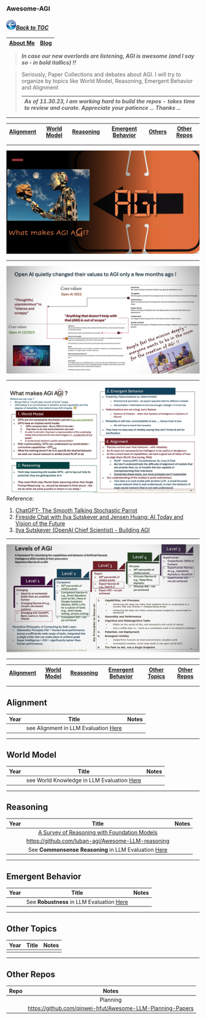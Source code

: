 ### Awesome-AGI
#### _[<img src="images/back_button_2.png" width="25" height="25">Back to TOC](https://github.com/xsankar/Awesome-Awesome-LLM)_
| [About Me](https://ksankar.medium.com/about-me-the-pitter-patter-of-small-feats-de22f4c36ea6) | [Blog](https://ksankar.medium.com) |
| :- | :- |
> ***In case our new overlords are listening, AGI is awesome (and I say so - in bold itallics) !!***

> Seriously, Paper Collections and debates about AGI. I will try to organize by topics like World Model, Reasoning, Emergent Behavior and Alignment
>
> |***As of 11.30.23, I am working hard to build the repos - takes time to review and curate. Appreciate your patience ... Thanks ...***|
> | :- |
> 
***
| [Alignment](#alignment) | [World Model](#world-model) | [Reasoning](#reasoning) | [Emergent Behavior](#emergent-behavior) | [Others](#others) | [Other Repos](#other-repos) |
| :-: | :-: | :-: | :-: |:-: |:-: |
***
![OpenAI](./images/AGI_01x.png)
***
![OpenAI](./images/AGI_04a.jpeg)
***
![AGI](./images/LLMSec_P66.jpeg)
Reference:
1. [ChatGPT- The Smooth Talking Stochastic Parrot](https://ksankar.medium.com/chatgpt-the-smooth-talking-stochastic-parrot-d655e6c0aae7)
2. [Fireside Chat with Ilya Sutskever and Jensen Huang: AI Today and Vision of the Future](https://www.youtube.com/watch?v=-yquJiNKlAE)
3. [Ilya Sutskever (OpenAI Chief Scientist) - Building AGI](https://www.youtube.com/watch?v=Yf1o0TQzry8)
***
![AGI-Levels](./images/LLMSec_P65.jpeg)
***
| [Alignment](#alignment) | [World Model](#world-model) | [Reasoning](#reasoning) | [Emergent Behavior](#emergent-behavior) | [Other Topics](#other-topics) | [Other Repos](#other-repos) |
| :-: | :-: | :-: | :-: |:-: |:-: |
***
## Alignment
| Year | Title | Notes | 
| :-: | :-: | :-: |
|  | see Alignment in LLM Evaluation [Here](https://github.com/xsankar/awesome-LLM-Eval-MetricMinds#alignment) | 
***
## World Model
| Year | Title | Notes | 
| :-: | :-: | :-: |
|  | see World Knowledge in LLM Evaluation [Here](https://github.com/xsankar/awesome-LLM-Eval-MetricMinds#world-knowledge) |  |
***
## Reasoning
| Year | Title | Notes | 
| :-: | :-: | :-: |
|  | [A Survey of Reasoning with Foundation Models](https://arxiv.org/abs/2312.11562v4) | |
|  | https://github.com/luban-agi/Awesome-LLM-reasoning | |
|  | See **Commonsense Reasoning** in LLM Evaluation [Here](https://github.com/xsankar/awesome-LLM-Eval-MetricMinds#commonsense-reasoning) |  |
***
## Emergent Behavior
| Year | Title | Notes | 
| :-: | :-: | :-: |
|  | See **Robustness** in LLM Evaluation [Here](https://github.com/xsankar/Awesome-LLM-Eval-MetricMinds/tree/main?tab=readme-ov-file#robustness)  |  |
***
## Other Topics
| Year | Title | Notes | 
| :-: | :-: | :-: |
|  |  |
***
## Other Repos
| Repo | Notes | 
| :-: | :-: |
|  |Planning  |  |
|  | https://github.com/qinwei-hfut/Awesome-LLM-Planning-Papers | Investigating and exploring the planning ablility of LLMs. |

